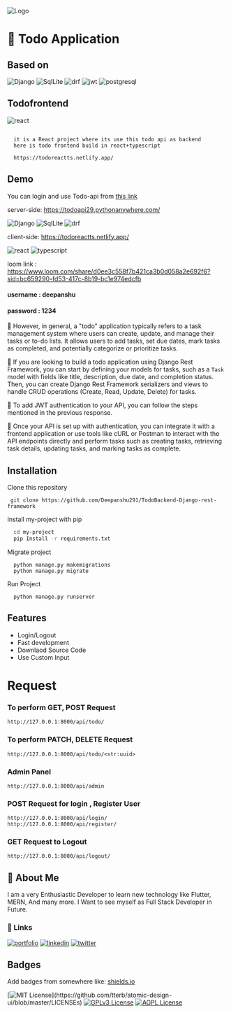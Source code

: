 
![Logo](https://img.freepik.com/free-icon/todo-list_318-10185.jpg)


# 📝 **Todo Application**
## Based on
 ![Django](https://img.shields.io/badge/Django-092E20?style=for-the-badge&logo=django&logoColor=green)
 ![SqlLite](https://img.shields.io/badge/SQLite-07405E?style=for-the-badge&logo=sqlite&logoColor=white)
![drf](https://img.shields.io/badge/django%20rest-ff1709?style=for-the-badge&logo=django&logoColor=white)
![jwt](https://img.shields.io/badge/JWT-000000?style=for-the-badge&logo=JSON%20web%20tokens&logoColor=white)
![postgresql](https://img.shields.io/badge/PostgreSQL-316192?style=for-the-badge&logo=postgresql&logoColor=white)

## Todofrontend 
![react](https://img.shields.io/badge/React-20232A?style=for-the-badge&logo=react&logoColor=61DAFB)
```

  it is a React project where its use this todo api as backend 
  here is todo frontend build in react+typescript 

  https://todoreactts.netlify.app/
```
## Demo

You can login and use Todo-api from [this link]("https://todoapi29.pythonanywhere.com/")

server-side: https://todoapi29.pythonanywhere.com/

![Django](https://img.shields.io/badge/Django-092E20?style=for-the-badge&logo=django&logoColor=green)
 ![SqlLite](https://img.shields.io/badge/SQLite-07405E?style=for-the-badge&logo=sqlite&logoColor=white)
![drf](https://img.shields.io/badge/django%20rest-ff1709?style=for-the-badge&logo=django&logoColor=white)

client-side: https://todoreactts.netlify.app/ 
 
 ![react](https://img.shields.io/badge/React-20232A?style=for-the-badge&logo=react&logoColor=61DAFB) ![typescript](https://img.shields.io/badge/TypeScript-007ACC?style=for-the-badge&logo=typescript&logoColor=white)

loom link : https://www.loom.com/share/d0ee3c558f7b421ca3b0d058a2e692f6?sid=bc659290-fd53-417c-8b19-bc1e974edcfb



#### username : deepanshu 
#### password : 1234
   


📌 However, in general, a "todo" application typically refers to a task management system where users can create, update, and manage their tasks or to-do lists. It allows users to add tasks, set due dates, mark tasks as completed, and potentially categorize or prioritize tasks.

🔧 If you are looking to build a todo application using Django Rest Framework, you can start by defining your models for tasks, such as a `Task` model with fields like title, description, due date, and completion status. Then, you can create Django Rest Framework serializers and views to handle CRUD operations (Create, Read, Update, Delete) for tasks.

🔐 To add JWT authentication to your API, you can follow the steps mentioned in the previous response.

🚀 Once your API is set up with authentication, you can integrate it with a frontend application or use tools like cURL or Postman to interact with the API endpoints directly and perform tasks such as creating tasks, retrieving task details, updating tasks, and marking tasks as complete.



## Installation

Clone this repository
   ```
    git clone https://github.com/Deepanshu291/TodoBackend-Django-rest-framework
   ```
Install my-project with pip

```bash
  cd my-project
  pip Install -r requirements.txt
```
Migrate project 
```
  python manage.py makemigrations  
  python manage.py migrate
```  

Run Project 
```
  python manage.py runserver
```  
## Features

- Login/Logout 
- Fast development
- Downlaod Source Code
- Use Custom Input 


# Request

### To perform GET, POST Request
```
http://127.0.0.1:8000/api/todo/
```

### To perform  PATCH, DELETE Request
```
http://127.0.0.1:8000/api/todo/<str:uuid>
```

### Admin Panel 

```
http://127.0.0.1:8000/api/admin
```

### POST Request for login , Register User
```
http://127.0.0.1:8000/api/login/
http://127.0.0.1:8000/api/register/
```
### GET Request to Logout
```
http://127.0.0.1:8000/api/logout/
```


## 🚀 About Me
I am a very Enthusiastic Developer to learn new technology like Flutter, MERN, And many more. I Want to see myself as Full Stack Developer in Future.

### 🔗 Links
[![portfolio](https://img.shields.io/badge/my_portfolio-000?style=for-the-badge&logo=ko-fi&logoColor=white)](https://deepanshu291.github.io/)
[![linkedin](https://img.shields.io/badge/linkedin-0A66C2?style=for-the-badge&logo=linkedin&logoColor=white)](https://www.linkedin.com/in/deepanshu291/)
[![twitter](https://img.shields.io/badge/twitter-1DA1F2?style=for-the-badge&logo=twitter&logoColor=white)](https://twitter.com/)
## Badges

Add badges from somewhere like: [shields.io](https://shields.io/)

[![MIT License](https://img.shields.io/apm/l/atomic-design-ui.svg?)](https://github.com/tterb/atomic-design-ui/blob/master/LICENSEs)
[![GPLv3 License](https://img.shields.io/badge/License-GPL%20v3-yellow.svg)](https://opensource.org/licenses/)
[![AGPL License](https://img.shields.io/badge/license-AGPL-blue.svg)](http://www.gnu.org/licenses/agpl-3.0)

